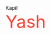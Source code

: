 <!DOCTYPE html>
<html>
<head>
<style>
        @import url('https://fonts.googleapis.com/css2?family=Roboto+Slab:wght@700&display=swap');
        @import url('https://fonts.googleapis.com/css2?family=Playfair+Display:wght@700&display=swap');
 
        .name1 {
            font-family: 'Roboto Slab', serif;
            font-size: 48px;
            color: #3f51b5;
        }
 
        .name2 {
            font-family: 'Playfair Display', serif;
            font-size: 48px;
            color: #f44336;
        }
</style>
</head>
<body>
<div class="name1">Kapil</div>
<div class="name2">Yash</div>
</body>
</html>
